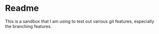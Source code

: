 Readme
=======
This is a sandbox that I am using to test out various git features, especially the branching features.
